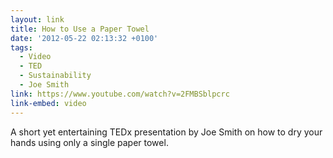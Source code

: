 ```yaml
---
layout: link
title: How to Use a Paper Towel
date: '2012-05-22 02:13:32 +0100'
tags:
  - Video
  - TED
  - Sustainability
  - Joe Smith
link: https://www.youtube.com/watch?v=2FMBSblpcrc
link-embed: video
---
```

A short yet entertaining TEDx presentation by Joe Smith on how to dry your hands using only a single paper towel.